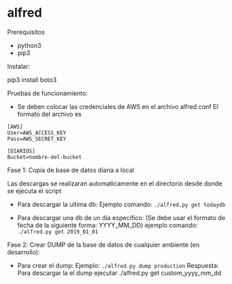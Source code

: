 # alfred
Prerequisitos
- python3
- pip3

Instalar:

pip3 install boto3


Pruebas de funcionamiento:
- Se deben colocar las credenciales de AWS en el archivo alfred.conf
El formato del archivo es 

```
[AWS]
User=AWS_ACCESS_KEY
Pass=AWS_SECRET_KEY

[DIARIOS]
Bucket=nombre-del-bucket

```

Fase 1: Copia de base de datos diaria a local

Las descargas se realizaran automaticamente en el directorio desde donde se ejecuta el script

- Para descargar la ultima db:
Ejemplo comando: `./alfred.py get todaydb`

- Para descargar una db de un dia especifico: (Se debe usar el formato de fecha de la siguiente forma: YYYY_MM_DD)
ejemplo comando: `./alfred.py get 2019_01_01`


Fase 2: Crear DUMP de la base de datos de cualquier ambiente (en desarrollo):

- Para crear el dump:
Ejemplo: `./alfred.py dump production`
Respuesta: Para descargar la el dump ejecutar ./alfred.py get custom_yyyy_mm_dd
